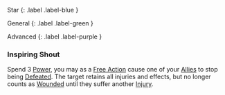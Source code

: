 
Star
{: .label .label-blue }

General
{: .label .label-green }

Advanced
{: .label .label-purple }
### Inspiring Shout

Spend 3 [Power](Game/Core/Blocks/Power), you may as a [Free Action](Core/Terminology#Free%20Action) cause one of your [Allies](Core/Terminology#Ally) to stop being [Defeated](Core/Effects#Defeated). The target retains all injuries and effects, but no longer counts as [Wounded](Core/Effects#Wounded) until they suffer another [Injury](Core/Injury).